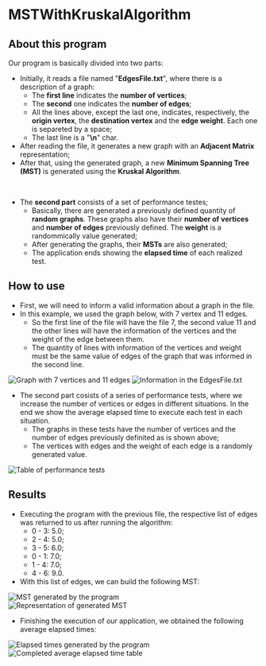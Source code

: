 # MSTWithKruskalAlgorithm

## About this program

Our program is basically divided into two parts:
* Initially, it reads a file named "**EdgesFile.txt**", where there is a description of a graph:
  * The **first line** indicates the **number of vertices**;
  * The **second** one indicates the **number of edges**;
  * All the lines above, except the last one, indicates, respectively, the **origin vertex**, the **destination vertex** and the **edge weight**. Each one is separeted by a space;
  * The last line is a "**\n**" char.
* After reading the file, it generates a new graph with an **Adjacent Matrix** representation;
* After that, using the generated graph, a new **Minimum Spanning Tree (MST)** is generated using the **Kruskal Algorithm**.
<br>

* The **second part** consists of a set of performance testes;
  *  Basically, there are generated a previously defined quantity of **random graphs**. These graphs also have their **number of vertices** and **number of edges** previously defined. The **weight** is a randommically value generated;
  *  After generating the graphs, their **MSTs** are also generated;
  *  The application ends showing the **elapsed time** of each realized test.

## How to use

* First, we will need to inform a valid information about a graph in the file. 
* In this example, we used the graph below, with 7 vertex and 11 edges.
  * So the first line of the file will have the file 7, the second value 11 and the other lines will have the information of the vertices and the weight of the edge between them.
  * The quantity of lines with information of the vertices and weight must be the same value of edges of the graph that was informed in the second line.
 
![Graph with 7 vertices and 11 edges](https://i.imgur.com/U7seauW.png) 
![Information in the EdgesFile.txt](https://i.imgur.com/q3jyB0j.png)

* The second part cosists of a series of performance tests, where we increase the number of vertices or edges in different situations. In the end we show the average elapsed time to execute each test in each situation.
  * The graphs in these tests have the number of vertices and the number of edges previously definited as is shown above;
  * The vertices with edges and the weight of each edge is a randomly generated value.

![Table of performance tests](https://i.imgur.com/ncIl9og.png) 

## Results

* Executing the program with the previous file, the respective list of edges was returned to us after running the algorithm:
  *   0 - 3: 5.0;
  *   2 - 4: 5.0;
  *   3 - 5: 6.0;
  *   0 - 1: 7.0;
  *   1 - 4: 7.0;
  *   4 - 6: 9.0.
* With this list of edges, we can build the following MST:
  
![MST generated by the program](https://i.imgur.com/Jyfq3eO.png)  
![Representation of generated MST](https://i.imgur.com/iPbY3qn.png)

* Finishing the execution of our application, we obtained the following average elapsed times:

![Elapsed times generated by the program](https://i.imgur.com/CdbuAFV.png)
![Completed average elapsed time table](https://i.imgur.com/k3y8E4q.png)
